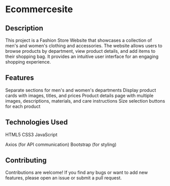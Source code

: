 # Ecommercesite

## Description
This project is a Fashion Store Website that showcases a collection of men's and women's clothing and accessories. The website allows users to browse products by department, view product details, and add items to their shopping bag. It provides an intuitive user interface for an engaging shopping experience.

## Features

Separate sections for men's and women's departments
Display product cards with images, titles, and prices
Product details page with multiple images, descriptions, materials, and care instructions
Size selection buttons for each product

## Technologies Used
HTML5
CSS3
JavaScript

Axios (for API communication)
Bootstrap (for styling)

## Contributing

Contributions are welcome! If you find any bugs or want to add new features, please open an issue or submit a pull request.